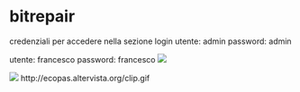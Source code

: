 # bitrepair

credenziali per accedere nella sezione login
utente: admin
password: admin

utente: francesco 
password: francesco
<img src="https://media.giphy.com/media/3o6ZtaO9BZHcOjmErm/giphy.gif" />

<img src="http://ecopas.altervista.org/ezgif.com-video-to-webp-converter.webp" />
http://ecopas.altervista.org/clip.gif
